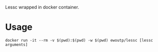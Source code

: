 Lessc wrapped in docker container.

# Usage

```
docker run -it --rm -v $(pwd):$(pwd) -w $(pwd) ewoutp/lessc [lessc arguments]
```

